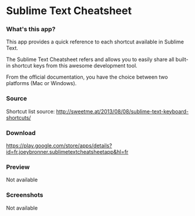 # Sublime Text Cheatsheet

### What's this app?
This app provides a quick reference to each shortcut available in Sublime Text.

The Sublime Text Cheatsheet refers and allows you to easily share all built-in shortcut keys from this awesome development tool.

From the official documentation, you have the choice between two platforms (Mac or Windows).

### Source

Shortcut list source: http://sweetme.at/2013/08/08/sublime-text-keyboard-shortcuts/  

### Download
https://play.google.com/store/apps/details?id=fr.joeybronner.sublimetextcheatsheetapp&hl=fr 

### Preview
Not available 

### Screenshots
Not available

